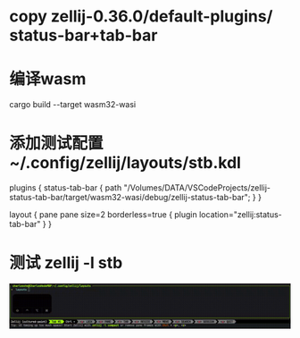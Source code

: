 # copy zellij-0.36.0/default-plugins/ status-bar+tab-bar
# 编译wasm
cargo build --target wasm32-wasi

# 添加测试配置 ~/.config/zellij/layouts/stb.kdl
plugins {
    status-tab-bar { path "/Volumes/DATA/VSCodeProjects/zellij-status-tab-bar/target/wasm32-wasi/debug/zellij-status-tab-bar"; }
}

layout {
    pane
    pane size=2 borderless=true {
        plugin location="zellij:status-tab-bar"
    }
}

# 测试 zellij -l stb
![demo](demo.gif)